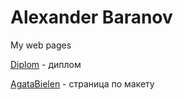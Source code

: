 # Alexander Baranov
My web pages


[Diplom](https://gibbzzz.github.io/Diplom.loc/) - диплом

[AgataBielen](https://gibbzzz.github.io/AgataBielenPage/) - страница по макету

